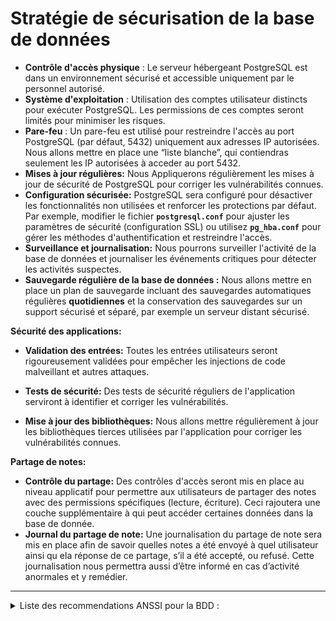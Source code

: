 
# Stratégie de sécurisation de la base de données

- **Contrôle d'accès physique** : Le serveur hébergeant PostgreSQL est dans un environnement sécurisé et accessible uniquement par le personnel autorisé.
- **Système d'exploitation** : Utilisation des comptes utilisateur distincts pour exécuter PostgreSQL. Les permissions de ces comptes seront limités pour minimiser les risques.
- **Pare-feu** : Un pare-feu est utilisé pour restreindre l'accès au port PostgreSQL (par défaut, 5432) uniquement aux adresses IP autorisées. Nous allons mettre en place une “liste blanche”, qui contiendras seulement les IP autorisées à acceder au port 5432.
- **Mises à jour régulières:** Nous Appliquerons régulièrement les mises à jour de sécurité de PostgreSQL pour corriger les vulnérabilités connues.
- **Configuration sécurisée:**  PostgreSQL sera configuré pour désactiver les fonctionnalités non utilisées et renforcer les protections par défaut. Par exemple, modifier le fichier **`postgresql.conf`** pour ajuster les paramètres de sécurité (configuration SSL) ou utilisez **`pg_hba.conf`** pour gérer les méthodes d'authentification et restreindre l'accès.
- **Surveillance et journalisation:** Nous pourrons surveiller l'activité de la base de données et journaliser les événements critiques pour détecter les activités suspectes.
- **Sauvegarde régulière de la base de données :** Nous allons mettre en place un plan de sauvegarde incluant des sauvegardes automatiques régulières **quotidiennes**  et la conservation des sauvegardes sur un support sécurisé et séparé, par exemple un serveur distant sécurisé.

**Sécurité des applications:**

- **Validation des entrées:** Toutes les entrées utilisateurs  seront rigoureusement validées pour empêcher les injections de code malveillant et autres attaques.

- **Tests de sécurité:** Des tests de sécurité réguliers de l'application serviront à identifier et corriger les vulnérabilités.
- **Mise à jour des bibliothèques:** Nous allons mettre régulièrement à jour les bibliothèques tierces utilisées par l'application pour corriger les vulnérabilités connues.

**Partage de notes:**

- **Contrôle du partage:** Des contrôles d'accès seront mis en place au niveau applicatif pour permettre aux utilisateurs de partager des notes avec des permissions spécifiques (lecture, écriture). Ceci rajoutera une couche supplémentaire à qui peut accéder certaines données dans la base de donnée.
- **Journal du partage de note:** Une journalisation du partage de note sera mis en place afin de savoir quelles notes a été envoyé à quel utilisateur ainsi qu ela réponse de ce partage, s’il a été accepté, ou refusé. Cette journalisation nous permettra aussi d’être informé en cas d’activité anormales et y remédier.

___
<details>
<summary>Liste des recommendations ANSSI pour la BDD :</summary>

- **R13** : Restreindre les contenus aux ressources fiables.
- **R23** : Ne pas stocker des informations sensibles dans les bases de données locales.
- **R14** : Mettre en oeuvre CSP par en-tête HTTP.
- **R62** : Maintenir à jour les composants logiciels tiers utilisés.
- **R7** : Vérifier l'échappement des contenus inclus.
- **R21** : Définir la stratégie de construction de l'en-tête Referer.

</details>
